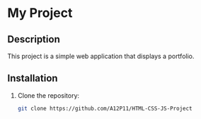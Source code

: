 # My Project

## Description
This project is a simple web application that displays a portfolio.

## Installation
1. Clone the repository:
   ```bash
   git clone https://github.com/A12P11/HTML-CSS-JS-Project
